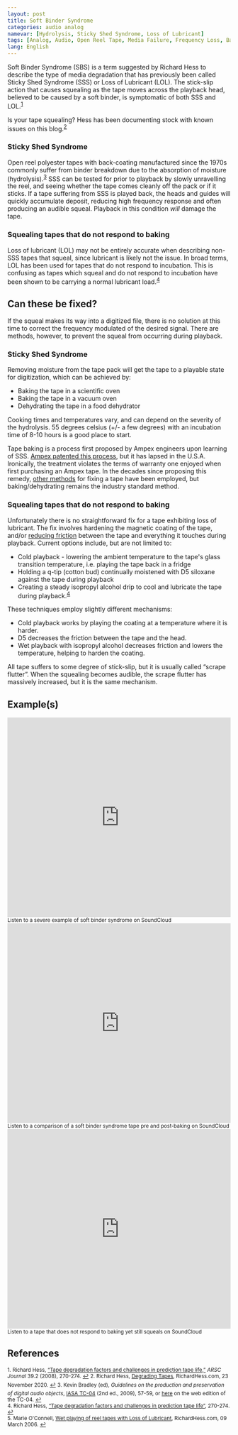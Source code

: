 ```yaml
---
layout: post
title: Soft Binder Syndrome
categories: audio analog
namevar: [Hydrolysis, Sticky Shed Syndrome, Loss of Lubricant]
tags: [Analog, Audio, Open Reel Tape, Media Failure, Frequency Loss, Baking, Common Artifacts]
lang: English
---
```


Soft Binder Syndrome (SBS) is a term suggested by Richard Hess to describe the type of media degradation that has previously been called Sticky Shed Syndrome (SSS) or Loss of Lubricant (LOL). The stick-slip action that causes squealing as the tape moves across the playback head, believed to be caused by a soft binder, is symptomatic of both SSS and LOL.<sup><a href="#fn1" id="ref1">1</a></sup>

Is your tape squealing? Hess has been documenting stock with known issues on this blog.<sup><a href="#fn2" id="ref2">2</a></sup>  

### Sticky Shed Syndrome

Open reel polyester tapes with back-coating manufactured since the 1970s commonly suffer from binder breakdown due to the absorption of moisture (hydrolysis).<sup><a href="#fn3" id="ref3">3</a></sup> SSS can be tested for prior to playback by slowly unravelling the reel, and seeing whether the tape comes cleanly off the pack or if it sticks. If a tape suffering from SSS is played back, the heads and guides will quickly accumulate deposit, reducing high frequency response and often producing an audible squeal. Playback in this condition _will_ damage the tape.

### Squealing tapes that do not respond to baking

Loss of lubricant (LOL) may not be entirely accurate when describing non-SSS tapes that squeal, since lubricant is likely not the issue. In broad terms, LOL has been used for tapes that do not respond to incubation. This is confusing as tapes which squeal and do not respond to incubation have been shown to be carrying a normal lubricant load.<sup><a href="#fn4" id="ref4">4</a></sup>

## Can these be fixed?

If the squeal makes its way into a digitized file, there is no solution at this time to correct the frequency modulated of the desired signal. There are methods, however, to prevent the squeal from occurring during playback.

### Sticky Shed Syndrome

Removing moisture from the tape pack will get the tape to a playable state for digitization, which can be achieved by:

* Baking the tape in a scientific oven
* Baking the tape in a vacuum oven
* Dehydrating the tape in a food dehydrator

Cooking times and temperatures vary, and can depend on the severity of the hydrolysis. 55 degrees celsius (+/- a few degrees) with an incubation time of 8-10 hours is a good place to start.

Tape baking is a process first proposed by Ampex engineers upon learning of SSS. [Ampex patented this process](http://www.richardhess.net/restoration_notes/USP5236790.pdf), but it has lapsed in the U.S.A. Ironically, the treatment violates the terms of warranty one enjoyed when first purchasing an Ampex tape.  In the decades since proposing this remedy, [other methods](http://www.rezerex.com/thestickyshedsolution.html) for fixing a tape have been employed, but baking/dehydrating remains the industry standard method.

### Squealing tapes that do not respond to baking

Unfortunately there is no straightforward fix for a tape exhibiting loss of lubricant. The fix involves hardening the magnetic coating of the tape, and/or [reducing friction](http://arsc-aaa.invisionzone.com/forums/index.php?showtopic=481) between the tape and everything it touches during playback. Current options include, but are not limited to:

* Cold playback - lowering the ambient temperature to the tape's glass transition temperature, i.e. playing the tape back in a fridge
* Holding a q-tip (cotton bud) continually moistened with D5 siloxane against the tape during playback
* Creating a steady isopropyl alcohol drip to cool and lubricate the tape during playback.<sup><a href="#fn5" id="ref5">4</a></sup>

These techniques employ slightly different mechanisms:

* Cold playback works by playing the coating at a temperature where it is harder.
* D5 decreases the friction between the tape and the head.
* Wet playback with isopropyl alcohol decreases friction and lowers the temperature, helping to harden the coating.

All tape suffers to some degree of stick-slip, but it is usually called “scrape flutter”. When the squealing becomes audible, the scrape flutter has massively increased, but it is the same mechanism.

## Example(s)

<iframe width="100%" height="450" scrolling="no" frameborder="no" src="https://w.soundcloud.com/player/?url=https%3A//api.soundcloud.com/tracks/96926569&amp;auto_play=false&amp;hide_related=false&amp;show_comments=true&amp;show_user=true&amp;show_reposts=false&amp;visual=true"></iframe><sub>Listen to a severe example of soft binder syndrome on SoundCloud</sub>

<iframe width="100%" height="450" scrolling="no" frameborder="no" src="https://w.soundcloud.com/player/?url=https%3A//api.soundcloud.com/tracks/96926974&amp;auto_play=false&amp;hide_related=false&amp;show_comments=true&amp;show_user=true&amp;show_reposts=false&amp;visual=true"></iframe><sub>Listen to a comparison of a soft binder syndrome tape pre and post-baking on SoundCloud</sub>

<iframe width="100%" height="450" scrolling="no" frameborder="no" src="https://w.soundcloud.com/player/?url=https%3A//api.soundcloud.com/tracks/96927263&amp;auto_play=false&amp;hide_related=false&amp;show_comments=true&amp;show_user=true&amp;show_reposts=false&amp;visual=true"></iframe><sub>Listen to a tape that does not respond to baking yet still squeals on SoundCloud</sub>

## References

<sup id="fn1">1. Richard Hess, [“Tape degradation factors and challenges in prediction tape life,”](http://www.richardhess.com/tape/history/HESS_Tape_Degradation_ARSC_Journal_39-2.pdf) _ARSC Journal_ 39.2 (2008), 270-274. <a href="#ref1" title="Jump back to footnote 1 in the text.">↩</a></sup>
<sup id="fn2">2. Richard Hess, [Degrading Tapes](https://richardhess.com/notes/formats/magnetic-media/magnetic-tapes/analog-audio/degrading-tapes/), RichardHess.com, 23 November 2020. <a href="#ref2" title="Jump back to footnote 2 in the text.">↩</a></sup>
<sup id="fn3">3. Kevin Bradley (ed), _Guidelines on the production and preservation of digital audio objects_, [IASA TC-04](http://www.iasa-web.org/tc04/audio-preservation) (2nd ed., 2009), 57-59, or [here](http://www.iasa-web.org/tc04/magnetic-tapes-cleaning-and-carrier-restoration) on the web edition of the TC-04. <a href="#ref3" title="Jump back to footnote 3 in the text.">↩</a></sup>  
<sup id="fn4">4. Richard Hess, [“Tape degradation factors and challenges in prediction tape life”](http://www.richardhess.com/tape/history/HESS_Tape_Degradation_ARSC_Journal_39-2.pdf), 270-274. <a href="#ref3" title="Jump back to footnote 4 in the text.">↩</a></sup>  
<sup id="fn5">5. Marie O'Connell, [Wet playing of reel tapes with Loss of Lubricant](http://richardhess.com/notes/2006/03/09/wet-playing-of-reel-tapes-with-loss-of-lubricant-a-guest-article-by-marie-oconnell), RichardHess.com, 09 March 2006. <a href="#ref4" title="Jump back to footnote 5 in the text.">↩</a></sup> 

